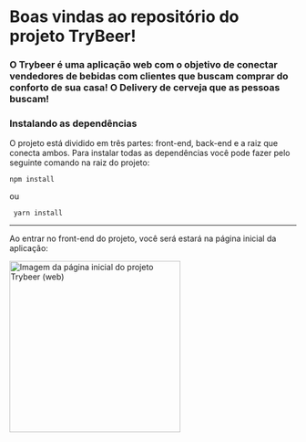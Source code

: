 # Boas vindas ao repositório do projeto TryBeer!

<h3>O Trybeer é uma aplicação web com o objetivo de conectar vendedores de bebidas
com clientes que buscam comprar do conforto de sua casa! O Delivery de cerveja
que as pessoas buscam!</h3>

### Instalando as dependências

O projeto está dividido em três partes: front-end, back-end e a raiz que conecta ambos.
Para instalar todas as dependências você pode fazer pelo seguinte comando na raiz do projeto:

```
npm install
```
ou
```
 yarn install
```
__________________________________________________________________________________
Ao entrar no front-end do projeto, você será estará na página inicial da aplicação:

<img src="https://ibb.co/LQN4yK0" alt="Imagem da página inicial do projeto Trybeer (web)" width="300px" />
